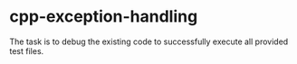 # cpp-exception-handling
The task is to debug the existing code to successfully execute all provided test files.
